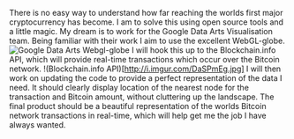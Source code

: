There is no easy way to understand how far reaching the worlds first major cryptocurrency has become.  I am to solve this using open source tools and a little magic.
My dream is to work for the Google Data Arts Visualisation team.  Being familiar with their work I aim to use the excellent WebGL-globe.
![Google Data Arts Webgl-globe](https://github-camo.global.ssl.fastly.net/e4e28e8ec9b5f33b9665943b2e9c3df61eb7f220/687474703a2f2f342e62702e626c6f6773706f742e636f6d2f2d6e4236586e5467623441412f54634c51346752427466492f4141414141414141482d552f766232477568504e36614d2f676c6f62652e706e67)
I will hook this up to the Blockchain.info API, which will provide real-time transactions which occur over the Bitcoin network. 
!(Blockchain.info API)[http://i.imgur.com/DaSPmEg.jpg]
I will then work on updating the code to provide a perfect representation of the data I need.  It should clearly display location of the nearest node for the transaction and Bitcoin amount, without cluttering up the landscape.
The final product should be a beautiful representation of the worlds Bitcoin network transactions in real-time, which will help get me the job I have always wanted.
